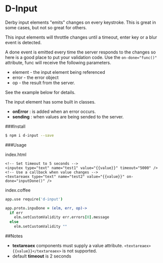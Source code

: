 # D-Input

Derby input elements "emits" changes on every keystroke. This is great in some cases, but not so great for others.

This input elements will throttle changes until a timeout, enter key or a blur event is detected.

A done event is emitted every time the server responds to the changes so here is a good place to put your validation code. Use the ```on-done="func()"``` attribute, func will receive the following parameters.
- element - the input element being referenced
- error - the error object
- op - the result from the server.

See the example below for details.

The input element has some built in classes.
- **onError** : is added when an error occurs.
- **sending** : when values are being sended to the server.

###Install
```sh
$ npm i d-input --save
```

###Usage

index.html
``` html5
<!-- Set timeout to 5 seconds -->
<inputex type="text" name="test1" value="{{value}}" timeout="5000" />
<!-- Use a callback when value changes -->
<textareaex type="text" name="test2" value="{{value}}" on-done="inputDone()" />
```


index.coffee
``` coffeescript
app.use require('d-input')

app.proto.inpuDone = (elm, err, op)->
  if err
    elm.setCustomValidity err.errors[0].message
  else
    elm.setCustomValidity ""
```

##Notes
  - **textareaex** components must supply a value attribute. `<textareaex>{{value}}</textareaex>` is not supported.
  - default **timeout** is 2 seconds
